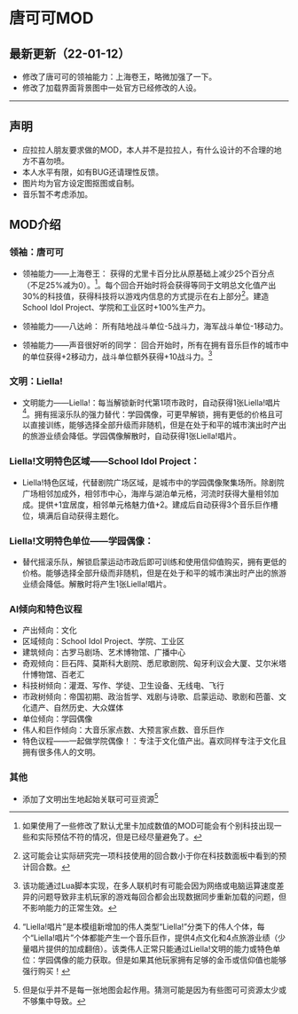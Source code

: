 # 唐可可MOD

## 最新更新（22-01-12）

- 修改了唐可可的领袖能力：上海卷王，略微加强了一下。
- 修改了加载界面背景图中一处官方已经修改的人设。

---

## 声明

- 应拉拉人朋友要求做的MOD，本人并不是拉拉人，有什么设计的不合理的地方不喜勿喷。
- 本人水平有限，如有BUG还请理性反馈。
- 图片均为官方设定图抠图或自制。
- 音乐暂不考虑添加。

## MOD介绍

### 领袖：唐可可

- 领袖能力——上海卷王：
    获得的尤里卡百分比从原基础上减少25个百分点（不足25%减为0）。[^1]。每个回合开始时将会获得等同于文明总文化值产出30%的科技值，获得科技将以游戏内信息的方式提示在右上部分[^2]。建造School Idol Project、学院和工业区时+100%生产力。

[^1]:如果使用了一些修改了默认尤里卡加成数值的MOD可能会有个别科技出现一些和实际预估不符的情况，但是已经尽量避免了。
[^2]:这可能会让实际研究完一项科技使用的回合数小于你在科技数面板中看到的预计回合数。

- 领袖能力——八达岭：
    所有陆地战斗单位-5战斗力，海军战斗单位-1移动力。

- 领袖能力——声音很好听的同学：
    回合开始时，所有在拥有音乐巨作的城市中的单位获得+2移动力，战斗单位额外获得+10战斗力。[^3]

[^3]:该功能通过Lua脚本实现，在多人联机时有可能会因为网络或电脑运算速度差异的问题导致非主机玩家的游戏每回合都会出现数据同步重新加载的问题，但不影响能力的正常生效。

### 文明：Liella!

- 文明能力——Liella!：每当解锁新时代第1项市政时，自动获得1张Liella!唱片[^4]。拥有摇滚乐队的强力替代：学园偶像，可更早解锁，拥有更低的价格且可以直接训练，能够选择全部升级而非随机，但是在处于和平的城市演出时产出的旅游业绩会降低。学园偶像解散时，自动获得1张Liella!唱片。

[^4]:“Liella!唱片”是本模组新增加的伟人类型“Liella!”分类下的伟人个体，每个“Liella!唱片”个体都能产生一个音乐巨作，提供4点文化和4点旅游业绩（少量唱片提供的加成翻倍）。该类伟人正常只能通过Liella!文明的能力或特色单位：学园偶像的能力获取。但是如果其他玩家拥有足够的金币或信仰值也能够强行购买！

### Liella!文明特色区域——School Idol Project：

- Liella!特色区域，代替剧院广场区域，是城市中的学园偶像聚集场所。除剧院广场相邻加成外，相邻市中心，海岸与湖泊单元格，河流时获得大量相邻加成。提供+1宜居度，相邻单元格魅力值+2。建成后自动获得3个音乐巨作槽位，填满后自动获得主题化。

### Liella!文明特色单位——学园偶像：

- 替代摇滚乐队，解锁启蒙运动市政后即可训练和使用信仰值购买，拥有更低的价格。能够选择全部升级而非随机，但是在处于和平的城市演出时产出的旅游业绩会降低。解散时将产生1张Liella!唱片。

### AI倾向和特色议程

- 产出倾向：文化
- 区域倾向：School Idol Project、学院、工业区
- 建筑倾向：古罗马剧场、艺术博物馆、广播中心
- 奇观倾向：巨石阵、莫斯科大剧院、悉尼歌剧院、匈牙利议会大厦、艾尔米塔什博物馆、百老汇
- 科技树倾向：灌溉、写作、学徒、卫生设备、无线电、飞行
- 市政树倾向：帝国初期、政治哲学、戏剧与诗歌、启蒙运动、歌剧和芭蕾、文化遗产、自然历史、大众媒体
- 单位倾向：学园偶像
- 伟人和巨作倾向：大音乐家点数、大预言家点数、音乐巨作
- 特色议程——一起做学院偶像！：专注于文化值产出。喜欢同样专注于文化且拥有很多伟人的文明。

### 其他

- 添加了文明出生地起始关联可可豆资源[^5]

[^5]:但是似乎并不是每一张地图会起作用。猜测可能是因为有些图可可资源太少或不够集中导致。
